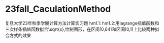 # 23fall_CaculationMethod
复旦大学23年秋季学期计算方法计算实习题
hm1.1:
hm1.2:用lagrange插值函数和三次样条插值函数拟合\sqrt{x},绘制图形，在区间[0,64]和区间[0,1]上比较两种拟合方式的效果
